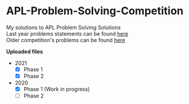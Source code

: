 # APL-Problem-Solving-Competition

My solutions to APL Problem Solving Solutions </br>
Last year problems statements can be found [here](https://dyalogaplcompetition.com/?goto=welcome) </br>
Older competition's problems can be found [here](https://problems.tryapl.org/) </br>

**Uploaded files**
  
  - 2021
    - [X] Phase 1
    - [X] Phase 2
  - 2020
    - [X] Phase 1 (Work in progress)
    - [ ] Phase 2
